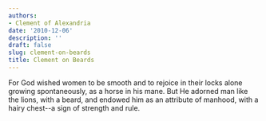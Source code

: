 ```yaml
---
authors:
- Clement of Alexandria
date: '2010-12-06'
description: ''
draft: false
slug: clement-on-beards
title: Clement on Beards
---
```

For God wished women to be smooth and to rejoice in their locks alone growing spontaneously, as a horse in his mane. But He adorned man like the lions, with a beard, and endowed him as an attribute of manhood, with a hairy chest--a sign of strength and rule.



